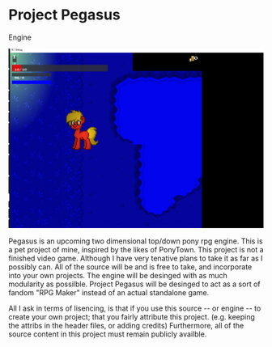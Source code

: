 # Project Pegasus
Engine



![working demonstration](demo.PNG)

Pegasus is an upcoming two dimensional top/down pony rpg engine. This is a pet project of mine, inspired by the likes of PonyTown. This project is not a finished video game. Although I have very tenative plans to take it as far as I possibly can. All of the source will be and is free to take, and incorporate into your own projects. The engine will be desinged with as much modularity as possilble. Project Pegasus will be desinged to act as a sort of fandom "RPG Maker" instead of an actual standalone game. 

All I ask in terms of lisencing, is that if you use this source -- or engine -- to create your own project; that you fairly attribute this project. (e.g. keeping the attribs in the header files, or adding credits)
Furthermore, all of the source content in this project must remain publicly availble. 

